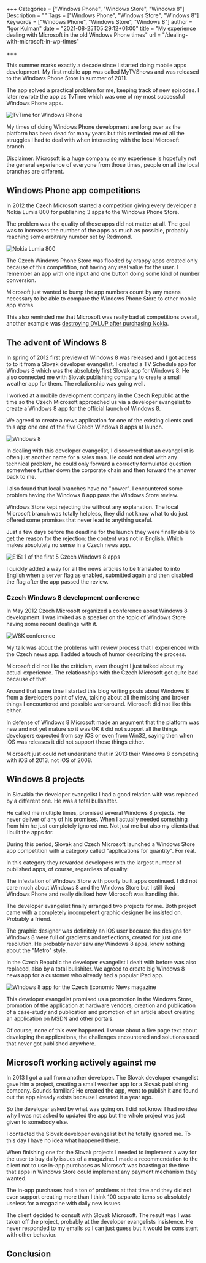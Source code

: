 +++
Categories = ["Windows Phone", "Windows Store", "Windows 8"]
Description = ""
Tags = ["Windows Phone", "Windows Store", "Windows 8"]
Keywords = ["Windows Phone", "Windows Store", "Windows 8"]
author = "Igor Kulman"
date = "2021-08-25T05:29:12+01:00"
title = "My experience dealing with Microsoft in the old Windows Phone times"
url = "/dealing-with-microsoft-in-wp-times"

+++

This summer marks exactly a decade since I started doing mobile apps development. My first mobile app was called MyTVShows and was released to the Windows Phone Store in summer of 2011. 

The app solved a practical problem for me, keeping track of new episodes. I later rewrote the app as TvTime which was one of my most successful Windows Phone apps.

![TvTime for Windows Phone](tvtime.png)

My times of doing Windows Phone development are long over as the platform has been dead for many years but this reminded me of all the struggles I had to deal with when interacting with the local Microsoft branch.

Disclaimer: Microsoft is a huge company so my experience is hopefully not the general experience of everyone from those times, people on all the local branches are different.

## Windows Phone app competitions

In 2012 the Czech Microsoft started a competition giving every developer a Nokia Lumia 800 for publishing 3 apps to the Windows Phone Store. 

The problem was the quality of those apps did not matter at all. The goal was to increases the number of the apps as much as possible, probably reaching some arbitrary number set by Redmond.

![Nokia Lumia 800](lumia.png)

The Czech Windows Phone Store was flooded by crappy apps created only because of this competition, not having any real value for the user. I remember an app with one input and one button doing some kind of number conversion. 

Microsoft just wanted to bump the app numbers count by any means necessary to be able to compare the Windows Phone Store to other mobile app stores.

This also reminded me that Microsoft was really bad at competitions overall, another example was [destroying DVLUP after purchasing Nokia](the-sad-state-of-dvlup-ms-tech-rewards/). 

<!--more-->

## The advent of Windows 8

In spring of 2012 first preview of Windows 8 was released and I got access to to it from a Slovak developer evangelist. I created a TV Schedule app for Windows 8 which was the absolutely first Slovak app for Windows 8. He also connected me with Slovak publishing company to create a small weather app for them. The relationship was going well.

I worked at a mobile development company in the Czech Republic at the time so the Czech Microsoft approached us via a developer evangelist to create a Windows 8 app for the official launch of Windows 8.

We agreed to create a news application for one of the existing clients and this app one one of the five Czech Windows 8 apps at launch.

![Windows 8](windows8.png)

In dealing with this developer evangelist, I discovered that an evangelist is often just another name for a sales man. He could not deal with any technical problem, he could only forward a correctly formulated question somewhere further down the corporate chain and then forward the answer back to me.

I also found that local branches have no "power". I encountered some problem having the Windows 8 app pass the Windows Store review.

Windows Store kept rejecting the without any explanation. The local Microsoft branch was totally helpless, they did not know what to do just offered some promises that never lead to anything useful.

Just a few days before the deadline for the launch they were finally able to get the reason for the rejection: the content was not in English. Which makes absolutely no sense in a Czech news app.

![E15: 1 of the first 5 Czech Windows 8 apps](e15.jpg)

I quickly added a way for all the news articles to be translated to into English when a server flag as enabled, submitted again and then disabled the flag after the app passed the review.

### Czech Windows 8 development conference

In May 2012 Czech Microsoft organized a conference about Windows 8 development. I was invited as a speaker on the topic of Windows Store having some recent dealings with it. 

![W8K conference](win8konference.png)

My talk was about the problems with review process that I experienced with the Czech news app. I added a touch of humor describing the process.

Microsoft did not like the criticism, even thought I just talked about my actual experience. The relationships with the Czech Microsoft got quite bad because of that.

Around that same time I started this blog writing posts about Windows 8 from a developers point of view, talking about all the missing and broken things I encountered and possible workaround. Microsoft did not like this either.

In defense of Windows 8 Microsoft made an argument that the platform was new and not yet mature so it was OK it did not support all the things developers expected from say iOS or even from Win32, saying then when iOS was releases it did not support those things either.

Microsoft just could not understand that in 2013 their Windows 8 competing with iOS of 2013, not iOS of 2008.

## Windows 8 projects

In Slovakia the developer evangelist I had a good relation with was replaced by a different one. He was a total bullshitter. 

He called me multiple times, promised several Windows 8 projects. He never deliver of any of his promises. When I actually needed something from him he just completely ignored me. Not just me but also my clients that I built the apps for.

During this period, Slovak and Czech Microsoft launched a Windows Store app competition with a category called "applications for quantity". For real. 

In this category they rewarded developers with the largest number of published apps, of course, regardless of quality. 

The infestation of Windows Store with poorly built apps continued. I did not care much about Windows 8 and the Windows Store but I still liked Windows Phone and really disliked how Microsoft was handling this.

The developer evangelist finally arranged two projects for me. Both project came with a completely incompetent graphic designer he insisted on. Probably a friend.

The graphic designer was definitely an iOS user because the designs for Windows 8 were full of gradients and reflections, created for just one resolution. He probably never saw any Windows 8 apps, knew nothing about the "Metro" style.

In the Czech Republic the developer evangelist I dealt with before was also replaced, also by a total bullshiter. We agreed to create big Windows 8 news app for a customer who already had a popular iPad app. 

![Windows 8 app for the Czech Economic News magazine](hn.jpg)

This developer evangelist promised us a promotion in the Windows Store, promotion of the application at hardware vendors, creation and publication of a case-study and publication and promotion of an article about creating an application on MSDN and other portals. 

Of course, none of this ever happened. I wrote about a five page text about developing the applications, the challenges encountered and solutions used that never got published anywhere.

## Microsoft working actively against me

In 2013 I got a call from another developer. The Slovak developer evangelist gave him a project, creating a small weather app for a Slovak publishing company. Sounds familiar? He created the app, went to publish it and found out the app already exists because I created it a year ago.

So the developer asked by what was going on. I did not know. I had no idea why I was not asked to updated the app but the whole project was just given to somebody else.

I contacted the Slovak developer evangelist but he totally ignored me. To this day I have no idea what happened there.

When finishing one for the Slovak projects I needed to implement a way for the user to buy daily issues of a magazine. I made a recommendation to the client not to use in-app purchases as Microsoft was boasting at the time that apps in Windows Store could implement any payment mechanism they wanted.

The in-app purchases had a ton of problems at that time and they did not even support creating more than I think 100 separate items so absolutely useless for a magazine with daily new issues. 

The client decided to consult with Slovak Microsoft. The result was I was taken off the project, probably at the developer evangelists insistence. He never responded to my emails so I can just guess but it would be consistent with other behavior.

## Conclusion

